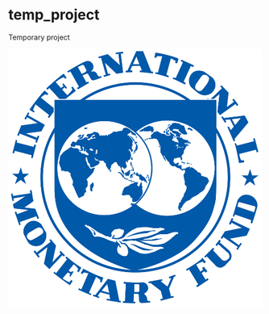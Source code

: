# temp_project
Temporary project

![alt text](https://raw.githubusercontent.com/kmoriya-imf/temp_project/master/EN-logo_large_blue.png)
